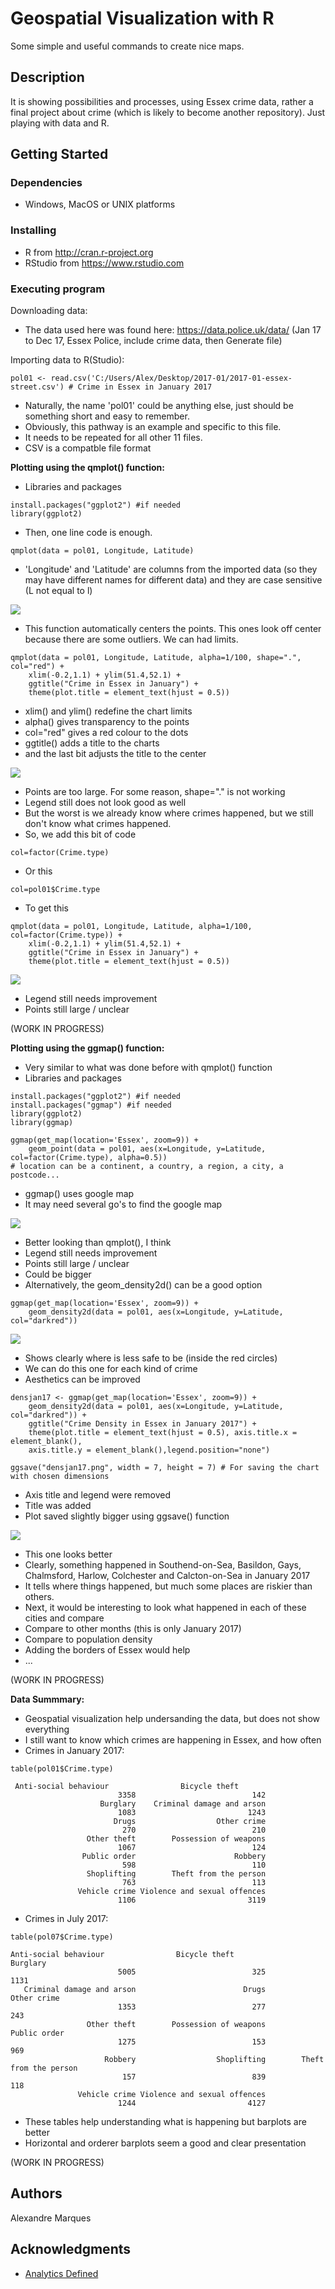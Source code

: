 # Geospatial Visualization with R

Some simple and useful commands to create nice maps.

## Description

It is showing possibilities and processes, using Essex crime data, rather a final project about crime (which is likely to become another repository). Just playing with data and R.

## Getting Started

### Dependencies

* Windows, MacOS or UNIX platforms

### Installing

* R from http://cran.r-project.org
* RStudio from https://www.rstudio.com

### Executing program

Downloading data:
* The data used here was found here: https://data.police.uk/data/ (Jan 17 to Dec 17, Essex Police, include crime data, then Generate file)

Importing data to R(Studio):

```
pol01 <- read.csv('C:/Users/Alex/Desktop/2017-01/2017-01-essex-street.csv') # Crime in Essex in January 2017
```

* Naturally, the name 'pol01' could be anything else, just should be something short and easy to remember. 
* Obviously, this pathway is an example and specific to this file.
* It needs to be repeated for all other 11 files.
* CSV is a compatble file format


**Plotting using the qmplot() function:**
* Libraries and packages

```
install.packages("ggplot2") #if needed
library(ggplot2)
```

* Then, one line code is enough.

```
qmplot(data = pol01, Longitude, Latitude)
```

* 'Longitude' and 'Latitude' are columns from the imported data (so they may have different names for different data) and they are case sensitive (L not equal to l)

![](https://github.com/alexandrenm/Spatial-Visualization-in-R/blob/master/janplot1.png)

* This function automatically centers the points. This ones look off center because there are some outliers. We can had limits.

```
qmplot(data = pol01, Longitude, Latitude, alpha=1/100, shape=".", col="red") +
    xlim(-0.2,1.1) + ylim(51.4,52.1) +
    ggtitle("Crime in Essex in January") + 
    theme(plot.title = element_text(hjust = 0.5))
```

* xlim() and ylim() redefine the chart limits
* alpha() gives transparency to the points
* col="red" gives a red colour to the dots
* ggtitle() adds a title to the charts
* and the last bit adjusts the title to the center

![](https://github.com/alexandrenm/Spatial-Visualization-in-R/blob/master/janplot2.png)

* Points are too large. For some reason, shape="." is not working
* Legend still does not look good as well
* But the worst is we already know where crimes happened, but we still don't know what crimes happened.
* So, we add this bit of code

```
col=factor(Crime.type)
```

* Or this

```
col=pol01$Crime.type
```

* To get this

```
qmplot(data = pol01, Longitude, Latitude, alpha=1/100, col=factor(Crime.type)) +
    xlim(-0.2,1.1) + ylim(51.4,52.1) +
    ggtitle("Crime in Essex in January") +
    theme(plot.title = element_text(hjust = 0.5))
```
![](https://github.com/alexandrenm/Spatial-Visualization-in-R/blob/master/janplot3.png)

* Legend still needs improvement
* Points still large / unclear

(WORK IN PROGRESS)


**Plotting using the ggmap() function:**

* Very similar to what was done before with qmplot() function
* Libraries and packages
```
install.packages("ggplot2") #if needed
install.packages("ggmap") #if needed
library(ggplot2)
library(ggmap)
```

```
ggmap(get_map(location='Essex', zoom=9)) +
    geom_point(data = pol01, aes(x=Longitude, y=Latitude, col=factor(Crime.type), alpha=0.5))
# location can be a continent, a country, a region, a city, a postcode...
```
* ggmap() uses google map
* It may need several go's to find the google map

![](https://github.com/alexandrenm/Spatial-Visualization-in-R/blob/master/janplot4.png)

* Better looking than qmplot(), I think
* Legend still needs improvement
* Points still large / unclear
* Could be bigger
* Alternatively, the geom_density2d() can be a good option

```
ggmap(get_map(location='Essex', zoom=9)) + 
    geom_density2d(data = pol01, aes(x=Longitude, y=Latitude, col="darkred"))
```
![](https://github.com/alexandrenm/Spatial-Visualization-with-R/blob/master/janplot5.png)

* Shows clearly where is less safe to be (inside the red circles)
* We can do this one for each kind of crime
* Aesthetics can be improved

```
densjan17 <- ggmap(get_map(location='Essex', zoom=9)) + 
    geom_density2d(data = pol01, aes(x=Longitude, y=Latitude, col="darkred")) + 
    ggtitle("Crime Density in Essex in January 2017") + 
    theme(plot.title = element_text(hjust = 0.5), axis.title.x = element_blank(), 
    axis.title.y = element_blank(),legend.position="none")
```
```
ggsave("densjan17.png", width = 7, height = 7) # For saving the chart with chosen dimensions
```

* Axis title and legend were removed
* Title was added
* Plot saved slightly bigger using ggsave() function

![](https://github.com/alexandrenm/Spatial-Visualization-with-R/blob/master/densjan17.png)

* This one looks better
* Clearly, something happened in Southend-on-Sea, Basildon, Gays, Chalmsford, Harlow, Colchester and Calcton-on-Sea in January 2017
* It tells where things happened, but  much some places are riskier than others.
* Next, it would be interesting to look what happened in each of these cities and compare
* Compare to other months (this is only January 2017)
* Compare to population density
* Adding the borders of Essex would help
* ...

(WORK IN PROGRESS)

**Data Summmary:**
* Geospatial visualization help undersanding the data, but does not show everything
* I still want to know which crimes are happening in Essex, and how often
* Crimes in January 2017:
```
table(pol01$Crime.type)
```
```
 Anti-social behaviour                Bicycle theft 
                        3358                          142 
                    Burglary    Criminal damage and arson 
                        1083                         1243 
                       Drugs                  Other crime 
                         270                          210 
                 Other theft        Possession of weapons 
                        1067                          124 
                Public order                      Robbery 
                         598                          110 
                 Shoplifting        Theft from the person 
                         763                          113 
               Vehicle crime Violence and sexual offences 
                        1106                         3119 
```

* Crimes in July 2017:

```
table(pol07$Crime.type)
```
```
Anti-social behaviour                Bicycle theft                     Burglary 
                        5005                          325                         1131 
   Criminal damage and arson                        Drugs                  Other crime 
                        1353                          277                          243 
                 Other theft        Possession of weapons                 Public order 
                        1275                          153                          969 
                     Robbery                  Shoplifting        Theft from the person 
                         157                          839                          118 
               Vehicle crime Violence and sexual offences 
                        1244                         4127 
```

* These tables help understanding what is happening but barplots are better
* Horizontal and orderer barplots seem a good and clear presentation

(WORK IN PROGRESS)

## Authors

Alexandre Marques

## Acknowledgments

* [Analytics Defined](https://analyticsdefined.com/plotting-maps-in-r-using-ggmap/)
